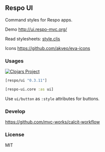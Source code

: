 
Respo UI
----

Command styles for Respo apps.

Demo http://ui.respo-mvc.org/

Read stylesheets: [style.cljs](https://github.com/Respo/respo-ui/blob/master/src/respo_ui/style.cljs)

Icons https://github.com/akveo/eva-icons

### Usages

[![Clojars Project](https://img.shields.io/clojars/v/respo/ui.svg)](https://clojars.org/respo/ui)

```clojure
[respo/ui "0.3.11"]
```

```clojure
[respo-ui.core :as ui]
```

Use `ui/button` as `:style` attributes for buttons.

### Develop

https://github.com/mvc-works/calcit-workflow

### License

MIT
